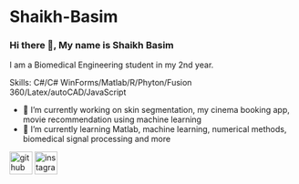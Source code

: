 # Shaikh-Basim
### Hi there 👋, My name is Shaikh Basim

I am a Biomedical Engineering student in my 2nd year. 

Skills: C#/C# WinForms/Matlab/R/Phyton/Fusion 360/Latex/autoCAD/JavaScript

- 🔭 I’m currently working on skin segmentation, my cinema booking app, movie recommendation using machine learning 
- 🌱 I’m currently learning Matlab, machine learning, numerical methods, biomedical signal processing and more 


[<img src='https://cdn.jsdelivr.net/npm/simple-icons@3.0.1/icons/github.svg' alt='github' height='40'>](https://github.com/Basim592003)  [<img src='https://cdn.jsdelivr.net/npm/simple-icons@3.0.1/icons/instagram.svg' alt='instagram' height='40'>](https://www.instagram.com/https://www.instagram.com//)  

